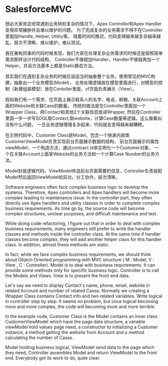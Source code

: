 # SalesforceMVC

想必大家肯定经常遇到业务特别复杂的情况下，Apex Controller和Apex Handler变得异常臃肿并且难以维护的问题。
为了完成复杂的业务需求不得不在Controller里面加Handle, Helper, Utility等。
随着时间的推迟，代码变得越来越复杂越来越乱，层次不清晰，难以维护，难以测试。

我在重构同事的代码时候发现，我们大家在处理复杂业务需求的时候还是按照简单需求那样设计代码结构，
Controller不够就加Handler，Handler不够就再加一个Helper，并且方法基本上都是Static静态方法。

其实我们在遇到复杂业务的时候应该适当的抽象整个业务，使用常见的MVC构建，抽象出一个业务模型(Model)，
业务处理逻辑放在模型里面进行，对模型的控制（新建组装模型）放在Contoller里面，vf页面负责展示（View）。

假如我们有一个需求，在页面上展示联系人的名字、电话、邮箱、关联Account上面的Website和关联Case的数量。
传统的做法是在Controller里面加一个Wrapper Class，把Contact和其他2个关联信息放进Wrapper, 
然后在Controller里面一步一步写SOQL取Contact,取website，计算Case数量等逻辑。这么做看似没有什么问题，
一旦业务逻辑慢慢复杂起来，代码就会变得越来越糟糕。

在示例代码中，Customer Class是Model，包含一个继承内部类CustomerViewModel负责实现前台页面展示数据的结构，
前台页面展示的属性viewModel，一个构造方法，通过contract id来实例化一个Customer对象，
一个在关联Account上面拿Website的业务方法和一个计算Case Number的业务方法。

Model封装逻辑代码，ViewModel传送前台页面需要的信息，Controller负责装配Model然后返回ViewModel给前台。分工协作，层次清晰。


Software engineers often face complex business logic to develop the systems. 
Therefore, Apex controllers and Apex handlers will become more complex leading to maintenance issue.
 In the controller part, they often directly use Apex handlers and utility classes in order to 
 complete complex business requirements. As time go by, the source code will become complex 
 structures, unclear purposes, and difficult maintenance and test.

While doing code refactoring, I figure out that in order to deal with complex business requirements,
 many engineers still prefer to write the handler classes and methods inside the controller class. 
 At the same time if handler classes become complex, they will add another helper class for this 
 handler class. In addition, almost these methods are static.

In fact, while we face complex business requirements, we should think about Object-Oriented 
programming with MVC structure ( M : Model, V : View , C : Controller). Model is to deal with 
business requirements. It can provide some methods only for specific business logic. Controller 
is to call the Models and Views. View is to present the front end data.

Let's say we need to display Contact's name, phone, email, website in related Account and number of related Cases. Normally we creating a Wrapper Class contains Contact info and two related variables. Write logical in controller step by step. It seems no problem, but once logical becoming more and more complex, the code will becoming more and more terrible.

In the example code, Customer Class is the Model contains an inner class CustomerViewModel which 
have the page data structure, a variable viewModel hold values page need, a constructor to initializing
a Customer instance, a method getting the website from Account and a method calculating the number of Cases.

Model holding business logical, ViewModel send data to the page which they need, Controller assembles Model
and return ViewModel to the front end. Everybody got its work to do, quite clear.
